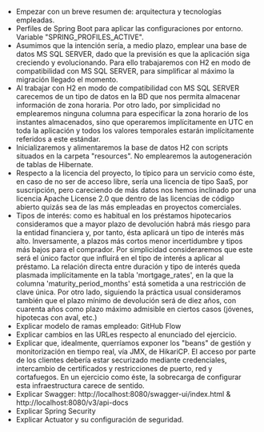 
- Empezar con un breve resumen de: arquitectura y tecnologías empleadas.
- Perfiles de Spring Boot para aplicar las configuraciones por entorno. Variable "SPRING_PROFILES_ACTIVE".
- Asumimos que la intención sería, a medio plazo, emplear una base de datos MS SQL SERVER, dado que la previsión es que la aplicación siga creciendo y evolucionando. Para ello trabajaremos con H2 en modo de compatibilidad con MS SQL SERVER, para simplificar al máximo la migración llegado el momento.
- Al trabajar con H2 en modo de compatibilidad con MS SQL SERVER carecemos de un tipo de datos en la BD que nos permita almacenar información de zona horaria. Por otro lado, por simplicidad no emplearemos ninguna columna para especificar la zona horario de los instantes almacenados, sino que operaremos implícitamente en UTC en toda la aplicación y todos los valores temporales estarán implícitamente referidos a este estándar.
- Inicializaremos y alimentaremos la base de datos H2 con scripts situados en la carpeta "resources". No emplearemos la autogeneración de tablas de Hibernate.
- Respecto a la licencia del proyecto, lo típico para un servicio como éste, en caso de no ser de acceso libre, sería una licencia de tipo SaaS, por suscripción, pero careciendo de más datos nos hemos inclinado por una licencia Apache License 2.0 que dentro de las licencias de código abierto quizás sea de las más empleadas en proyectos comerciales.
- Tipos de interés: como es habitual en los préstamos hipotecarios consideramos que a mayor plazo de devolución habrá más riesgo para la entidad financiera y, por tanto, ésta aplicará un tipo de interés más alto. Inversamente, a plazos más cortos menor incertidumbre y tipos más bajos para el comprador.
Por simplicidad consideraremos que este será el único factor que influirá en el tipo de interés a aplicar al préstamo. La relación directa entre duración y tipo de interés queda plasmada implícitamente en la tabla 'mortgage_rates', en la que la columna 'maturity_period_months' está sometida a una restricción de clave única.
Por otro lado, siguiendo la práctica usual consideramos también que el plazo mínimo de devolución será de diez años, con cuarenta años como plazo máximo admisible en ciertos casos (jóvenes, hipotecas con aval, etc.)
- Explicar modelo de ramas empleado: GitHub Flow
- Explicar cambios en las URLes respecto al enunciado del ejercicio.
- Explicar que, idealmente, querríamos exponer los "beans" de gestión y monitorización en tiempo real, vía JMX, de HikariCP. El acceso por parte de los clientes debería estar securizado mediante credenciales, intercambio de certificados y restricciones de puerto, red y cortafuegos. En un ejercicio como éste, la sobrecarga de configurar esta infraestructura carece de sentido.
- Explicar Swagger: http://localhost:8080/swagger-ui/index.html & http://localhost:8080/v3/api-docs
- Explicar Spring Security
- Explicar Actuator y su configuración de seguridad.